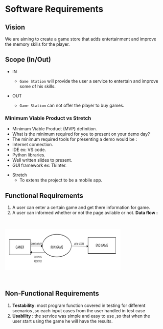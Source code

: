 # Software Requirements
## Vision
We are aiming to create a game store that adds entertainment and improve the memory skills for the player.

## Scope (In/Out)
+ IN
  - `Game Station` will provide the user a service to entertain and improve some of his skills.

+ OUT
  - `Game Station` can not offer the player to buy games.
### Minimum Viable Product vs Stretch
 - Minimum Viable Product (MVP) definition.
  - What is the minimum required for you to present on your demo day?
  - The minimum required tools for presenting a demo would be : 
  - Internet connection.
  - IDE ex: VS code.
  - Python libraries.
  - Well written slides to present.
  - GUI framework ex: Tkinter.
+ Stretch
  - To extens the project to be a mobile app.
## Functional Requirements
1. A user can enter a certain game and get there information for game.
2. A user can informed whether or not the page avilable or not.
**Data flow :**

<br>

![Data Flow Chart](game_station/assets/Data_Flow_Chart.png)

<br>

## Non-Functional Requirements
1. **Testability**: most program function covered in testing for different scenarios ,so each input cases from the user handled in test case
2. **Usability** : the service was simple and easy to use ,so that when the user start using the game he will have the results.



